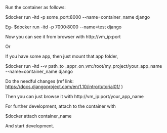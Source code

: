 Run the container as follows:

$docker run -itd -p some_port:8000 --name=container_name django

Eg- $docker run -itd -p 7000:8000 --name=test django

Now you can see it from browser with http://vm_ip:port

Or

If you have some app, then just mount that app folder,

$docker run -itd --v path_to _appr_on_vm:/root/my_project/your_app_name --name=container_name django

Do the needful changes (ref link: https://docs.djangoproject.com/en/1.10/intro/tutorial01/ )

Then you can just browse  it with http://vm_ip:port/your_app_name

For further development, attach to the container with 

$docker attach container_name

And start development.

